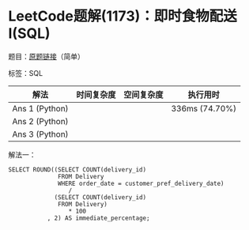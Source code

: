 # LeetCode题解(1173)：即时食物配送I(SQL)

题目：[原题链接](https://leetcode-cn.com/problems/immediate-food-delivery-i/)（简单）

标签：SQL

| 解法           | 时间复杂度 | 空间复杂度 | 执行用时       |
| -------------- | ---------- | ---------- | -------------- |
| Ans 1 (Python) |            |            | 336ms (74.70%) |
| Ans 2 (Python) |            |            |                |
| Ans 3 (Python) |            |            |                |

解法一：

```mysql
SELECT ROUND((SELECT COUNT(delivery_id)
              FROM Delivery
              WHERE order_date = customer_pref_delivery_date)
                 /
             (SELECT COUNT(delivery_id)
              FROM Delivery)
                 * 100
           , 2) AS immediate_percentage;
```
